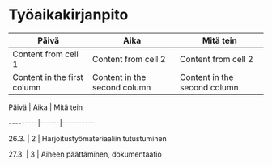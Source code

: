 # Työaikakirjanpito

Päivä | Aika | Mitä tein
------------ | ------------- | -------------
Content from cell 1 | Content from cell 2 | Content from cell 2
Content in the first column | Content in the second column | Content in the second column



Päivä | Aika | Mitä tein

---------|------|----------

26.3. | 2 | Harjoitustyömateriaaliin tutustuminen

27.3. | 3 | Aiheen päättäminen, dokumentaatio
